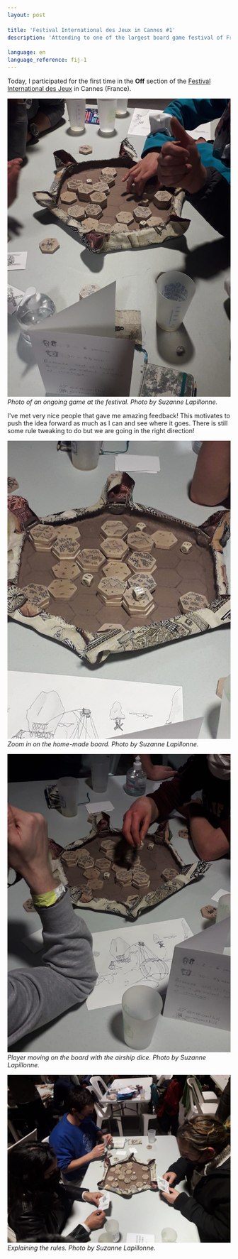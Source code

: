 ```yaml
---
layout: post

title: 'Festival International des Jeux in Cannes #1'
description: 'Attending to one of the largest board game festival of France.'

language: en
language_reference: fij-1
---
```


Today, I participated for the first time in the **Off** section of the [Festival International des Jeux](https://www.festivaldesjeux-cannes.com/en/) in Cannes (France).

![Festival Picture 0](/assets/images/pics/2022-2-24-fij-cannes/0.jpeg)
*Photo of an ongoing game at the festival. Photo by Suzanne Lapillonne.*

I've met very nice people that gave me amazing feedback! 
This motivates to push the idea forward as much as I can and see where it goes.
There is still some rule tweaking to do but we are going in the right direction!

![Festival Picture 4](/assets/images/pics/2022-2-24-fij-cannes/1.jpeg)
*Zoom in on the home-made board. Photo by Suzanne Lapillonne.*

![Festival Picture 5](/assets/images/pics/2022-2-24-fij-cannes/2.jpeg)
*Player moving on the board with the airship dice. Photo by Suzanne Lapillonne.*

![Festival Picture 5](/assets/images/pics/2022-2-24-fij-cannes/3.jpeg)
*Explaining the rules. Photo by Suzanne Lapillonne.*
